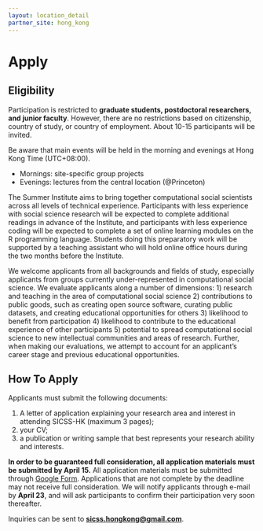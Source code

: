 ```yaml
---
layout: location_detail
partner_site: hong_kong
---
```


# Apply

## Eligibility

Participation is restricted to **graduate students, postdoctoral researchers, and junior faculty**. However, there are no restrictions based on citizenship, country of study, or country of employment. About 10-15 participants will be invited.

Be aware that main events will be held in the morning and evenings at Hong Kong Time (UTC+08:00).

- Mornings: site-specific group projects
- Evenings: lectures from the central location (@Princeton)

The Summer Institute aims to bring together computational social scientists across all levels of technical experience. Participants with less experience with social science research will be expected to complete additional readings in advance of the Institute, and participants with less experience coding will be expected to complete a set of online learning modules on the R programming language. Students doing this preparatory work will be supported by a teaching assistant who will hold online office hours during the two months before the Institute.

We welcome applicants from all backgrounds and fields of study, especially applicants from groups currently under-represented in computational social science. We evaluate applicants along a number of dimensions: 1) research and teaching in the area of computational social science 2) contributions to public goods, such as creating open source software, curating public datasets, and creating educational opportunities for others 3) likelihood to benefit from participation 4) likelihood to contribute to the educational experience of other participants 5) potential to spread computational social science to new intellectual communities and areas of research. Further, when making our evaluations, we attempt to account for an applicant’s career stage and previous educational opportunities.

## How To Apply

Applicants must submit the following documents: 

1. A letter of application explaining your research area and interest in attending SICSS-HK (maximum 3 pages);
2. your CV;
3. a publication or writing sample that best represents your research ability and interests.

**In order to be guaranteed full consideration, all application materials must be submitted by April 15.** All application materials must be submitted through [Google Form](https://forms.gle/i9uq6ugGLoJTJwTn7). Applications that are not complete by the deadline may not receive full consideration. We will notify applicants through e-mail by **April 23**, and will ask participants to confirm their participation very soon thereafter.

Inquiries can be sent to **sicss.hongkong@gmail.com**.
